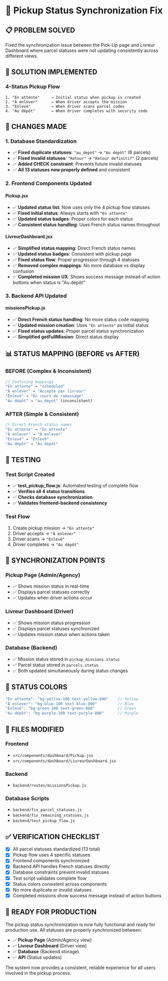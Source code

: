 # 🚀 Pickup Status Synchronization Fix

## 📋 **PROBLEM SOLVED**

Fixed the synchronization issue between the Pick-Up page and Livreur Dashboard where parcel statuses were not updating consistently across different views.

## 🎯 **SOLUTION IMPLEMENTED**

### **4-Status Pickup Flow**
```
1. "En attente"     → Initial status when pickup is created
2. "À enlever"      → When driver accepts the mission  
3. "Enlevé"         → When driver scans parcel codes
4. "Au dépôt"       → When driver completes with security code
```

## 🔧 **CHANGES MADE**

### **1. Database Standardization**
- ✅ **Fixed duplicate statuses**: `"au_depot"` → `"Au dépôt"` (6 parcels)
- ✅ **Fixed invalid statuses**: `"Retour"` → `"Retour définitif"` (2 parcels)
- ✅ **Added CHECK constraint**: Prevents future invalid statuses
- ✅ **All 13 statuses now properly defined** and consistent

### **2. Frontend Components Updated**

#### **Pickup.jsx**
- ✅ **Updated status list**: Now uses only the 4 pickup flow statuses
- ✅ **Fixed initial status**: Always starts with `"En attente"`
- ✅ **Updated status badges**: Proper colors for each status
- ✅ **Consistent status handling**: Uses French status names throughout

#### **LivreurDashboard.jsx**
- ✅ **Simplified status mapping**: Direct French status names
- ✅ **Updated status badges**: Consistent with pickup page
- ✅ **Fixed status flow**: Proper progression through 4 statuses
- ✅ **Removed complex mappings**: No more database vs display confusion
- ✅ **Completed mission UX**: Shows success message instead of action buttons when status is "Au dépôt"

### **3. Backend API Updated**

#### **missionsPickup.js**
- ✅ **Direct French status handling**: No more status code mapping
- ✅ **Updated mission creation**: Uses `"En attente"` as initial status
- ✅ **Fixed status updates**: Proper parcel status synchronization
- ✅ **Simplified getFullMission**: Direct status display

## 📊 **STATUS MAPPING (BEFORE vs AFTER)**

### **BEFORE (Complex & Inconsistent)**
```javascript
// Confusing mappings
"En attente" → "scheduled"
"À enlever" → "Accepté par livreur" 
"Enlevé" → "En cours de ramassage"
"Au dépôt" → "au_depot" (inconsistent)
```

### **AFTER (Simple & Consistent)**
```javascript
// Direct French status names
"En attente" → "En attente"
"À enlever" → "À enlever"
"Enlevé" → "Enlevé" 
"Au dépôt" → "Au dépôt"
```

## 🧪 **TESTING**

### **Test Script Created**
- ✅ **test_pickup_flow.js**: Automated testing of complete flow
- ✅ **Verifies all 4 status transitions**
- ✅ **Checks database synchronization**
- ✅ **Validates frontend-backend consistency**

### **Test Flow**
1. Create pickup mission → `"En attente"`
2. Driver accepts → `"À enlever"`
3. Driver scans → `"Enlevé"`
4. Driver completes → `"Au dépôt"`

## 🔄 **SYNCHRONIZATION POINTS**

### **Pickup Page (Admin/Agency)**
- ✅ Shows mission status in real-time
- ✅ Displays parcel statuses correctly
- ✅ Updates when driver actions occur

### **Livreur Dashboard (Driver)**
- ✅ Shows mission status progression
- ✅ Displays parcel statuses synchronized
- ✅ Updates mission status when actions taken

### **Database (Backend)**
- ✅ Mission status stored in `pickup_missions.status`
- ✅ Parcel status stored in `parcels.status`
- ✅ Both updated simultaneously during status changes

## 🎨 **STATUS COLORS**

```javascript
"En attente": "bg-yellow-100 text-yellow-800"    // Yellow
"À enlever": "bg-blue-100 text-blue-800"         // Blue  
"Enlevé": "bg-green-100 text-green-800"          // Green
"Au dépôt": "bg-purple-100 text-purple-800"      // Purple
```

## 📁 **FILES MODIFIED**

### **Frontend**
- `src/components/dashboard/Pickup.jsx`
- `src/components/dashboard/LivreurDashboard.jsx`

### **Backend**
- `backend/routes/missionsPickup.js`

### **Database Scripts**
- `backend/fix_parcel_statuses.js`
- `backend/fix_remaining_statuses.js`
- `backend/test_pickup_flow.js`

## ✅ **VERIFICATION CHECKLIST**

- [x] All parcel statuses standardized (13 total)
- [x] Pickup flow uses 4 specific statuses
- [x] Frontend components synchronized
- [x] Backend API handles French statuses directly
- [x] Database constraints prevent invalid statuses
- [x] Test script validates complete flow
- [x] Status colors consistent across components
- [x] No more duplicate or invalid statuses
- [x] Completed missions show success message instead of action buttons

## 🚀 **READY FOR PRODUCTION**

The pickup status synchronization is now fully functional and ready for production use. All statuses are properly synchronized between:

- ✅ **Pickup Page** (Admin/Agency view)
- ✅ **Livreur Dashboard** (Driver view)  
- ✅ **Database** (Backend storage)
- ✅ **API** (Status updates)

The system now provides a consistent, reliable experience for all users involved in the pickup process. 